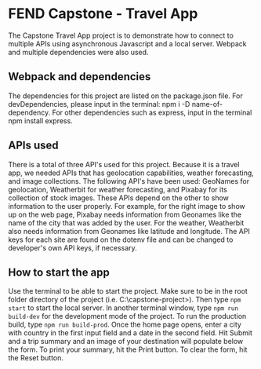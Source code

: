 # FEND Capstone - Travel App
The Capstone Travel App project is to demonstrate how to connect to multiple APIs using asynchronous Javascript and a local server. Webpack and multiple dependencies were also used.
## Webpack and dependencies
The dependencies for this project are listed on the package.json file. For devDependencies, please input in the terminal: npm i -D name-of-dependency. For other dependencies such as express, input in the terminal npm install express. 
## APIs used
There is a total of three API's used for this project. Because it is a travel app, we needed APIs that has geolocation capabilities, weather forecasting, and image collections. The following API's have been used: GeoNames for geolocation, Weatherbit for weather forecasting, and Pixabay for its collection of stock images. These APIs depend on the other to show information to the user properly. For example, for the right image to show up on the web page, Pixabay needs information from Geonames like the name of the city that was added by the user. For the weather, Weatherbit also needs information from Geonames like latitude and longitude. The API keys for each site are found on the dotenv file and can be changed to developer's own API keys, if necessary. 
## How to start the app
Use the terminal to be able to start the project. Make sure to be in the root folder directory of the project (i.e. C:\capstone-project>). Then type ```npm start``` to start the local server. In another terminal window, type ```npm run build-dev``` for the development mode of the project. To run the production build, type ```npm run build-prod```. Once the home page opens, enter a city with country in the first input field and a date in the second field. Hit Submit and a trip summary and an image of your destination will populate below the form. To print your summary, hit the Print button. To clear the form, hit the Reset button.  
